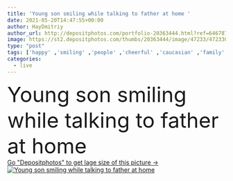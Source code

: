 ```yaml
---
title: 'Young son smiling while talking to father at home '
date: 2021-05-20T14:47:55+00:00
author: HayDmitriy
author_url: http://depositphotos.com/portfolio-20363444.html?ref=64678756
image: https://st2.depositphotos.com/thumbs/20363444/image/47233/472330899/api_thumb_450.jpg?forcejpeg=true
type: "post"
tags: ['happy' ,'smiling' ,'people' ,'cheerful' ,'caucasian' ,'family' ,'Men' ,'emotion' ,'blur' ,'home' ,'communication' ,'conversation' ,'talk' ,'together' ,'indoors' ,'son' ,'casual' ,'positive' ,'mature' ,'parent' ,'dad' ,'father' ,'speak' ,'relationship' ,'fatherhood' ,'young adult' ,'Living Room' ,'middle aged' ]
categories: 
  - live
---
```

<div aling="center">
            <font size="60"> Young son smiling while talking to father at home</font>   
</div>
<div>
    <a href='https://depositphotos.com/472330899/stock-photo-young-son-smiling-while-talking.html?ref=64678756' target=_blank > Go "Depositphotos" to get lage size of this picture ->
        <img href='https://depositphotos.com/472330899/stock-photo-young-son-smiling-while-talking.html?ref=64678756' src='https://st2.depositphotos.com/20363444/47233/i/950/depositphotos_472330899-stock-photo-young-son-smiling-while-talking.jpg?forcejpeg=true' alt='Young son smiling while talking to father at home' >
    </a>
</div>

